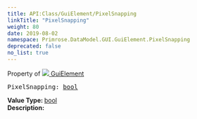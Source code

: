 ```yaml
---
title: API:Class/GuiElement/PixelSnapping
linkTitle: "PixelSnapping"
weight: 80
date: 2019-08-02
namespace: Primrose.DataModel.GUI.GuiElement.PixelSnapping
deprecated: false
no_list: true
---
```

Property of <a href="/docs/api-reference/Class/GuiElement"><img src="/icons/silk/default.png"/>&nbsp;GuiElement</a>
<pre class="method-declaration">
PixelSnapping: <a class="type" href="/docs/api-reference/System/Primitives#boolean">bool</a></pre>
<b>Value Type: </b>
<a class="type" href="/docs/api-reference/System/Primitives#boolean">bool</a>
<br/>
<b>Description: </b>